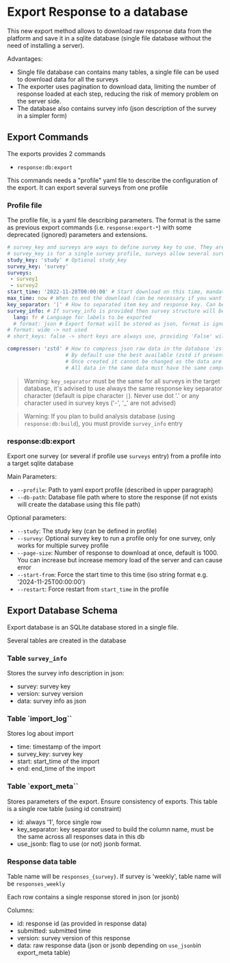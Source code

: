 # Export Response to a database

This new export method allows to download raw response data from the platform and save it in a sqlite database (single file database without the need of installing a server).

Advantages:

- Single file database can contains many tables, a single file can be used to download data for all the surveys
- The exporter uses pagination to download data, limiting the number of response loaded at each step, reducing the risk of memory problem on the server side.
- The database also contains survey info (json description of the survey in a simpler form)

## Export Commands

The exports provides 2 commands

- `response:db:export`

This commands needs a "profile" yaml file to describe the configuration of the export. It can export several surveys from one profile 

### Profile file

The profile file, is a yaml file describing parameters. The format is the same as previous export commands (i.e. `response:export-*`) with some deprecated (ignored) parameters and extensions.

```yaml
# survey_key and surveys are ways to define survey key to use. They are mutually exclusive, only one has to be provided
# survey_key is for a single survey profile, surveys allow several surveys to share the same profile parameters
study_key: 'study' # Optional study_key
survey_key: 'survey'
surveys:
 - survey1
 - survey2
start_time: '2022-11-28T00:00:00' # Start download on this time, mandatory
max_time: now # When to end the download (can be necessary if you want to use separated db by year/season for example)
key_separator: '|' # How to separated item key and response key. Can be omitted, default is pipe '|'
survey_info: # If survey_info is provided then survey structure will be exported too 
  lang: fr # Language for labels to be exported
  # format: json # Export format will be stored as json, format is ignored
# format: wide -> not used
# short_keys: false -> short keys are always use, providing 'False' will be ignored

compressor: 'zstd' # How to compress json raw data in the database 'zstd','zlib','zlib-1','none'
                   # By default use the best available (zstd if present or zlib-1)
                   # Once created it cannot be changed as the data are already compressed. 
                   # All data in the same data must have the same compression policy (even if defined in separated profile, compressor choice is stored in db)
```

> Warning: `key_separator` must be the same for all surveys in the target database, it's advised to use always the same response key separator character (default is pipe character `|`). Never use dot '.' or any character used in survey keys ('-', '_' are not advised)

> Warning: If you plan to build analysis database (using `response:db:build`), you must provide `survey_info` entry

### response:db:export

Export one survey (or several if profile use `surveys` entry) from a profile into a target sqlite database

Main Parameters:

- `--profile`: Path to yaml export profile (described in upper paragraph)
- `--db-path`: Database file path where to store the response (if not exists will create the database using this file path)

Optional parameters:

- `--study`: The study key (can be defined in profile)
- `--survey`: Optional survey key to run a profile only for one survey, only works for multiple survey profile
- `--page-size`: Number of response to download at once, default is 1000. You can increase but increase memory load of the server and can cause error
- `--start-from`: Force the start time to this time (iso string format e.g. '2024-11-25T00:00:00')
- `--restart`: Force restart from `start_time` in the profile

## Export Database Schema

Export database is an SQLite database stored in a single file.

Several tables are created in the database

### Table `survey_info`

Stores the survey info description in json:

- survey: survey key
- version: survey version 
- data: survey info as json

### Table `import_log``

Stores log about import 

- time: timestamp of the import
- survey_key: survey key 
- start: start_time of the import 
- end: end_time of the import

### Table `export_meta``

Stores parameters of the export. Ensure consistency of exports. This table is a single row table (using id constraint)

- id: always '1', force single row
- key_separator: key separator used to build the column name, must be the same across all responses data in this db
- use_jsonb: flag to use (or not) jsonb format. 

### Response data table

Table name will be `responses_{survey}`.
If survey is 'weekly', table name will be `responses_weekly`

Each row contains a single response stored in json (or jsonb)

Columns:
- id: response id (as provided in response data)
- submitted: submitted time
- version: survey version of this response
- data: raw response data (json or jsonb depending on `use_jsonb`in export_meta table) 